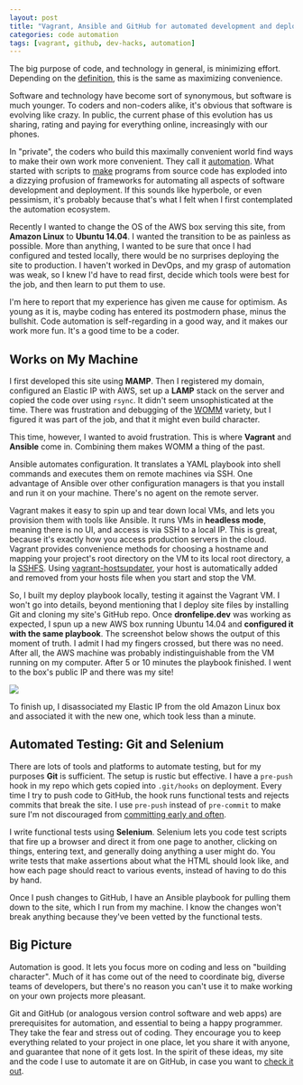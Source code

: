 ```yaml
---
layout: post
title: "Vagrant, Ansible and GitHub for automated development and deployment"
categories: code automation
tags: [vagrant, github, dev-hacks, automation]
---
```


The big purpose of code, and technology in general, is minimizing effort. Depending on the [definition](http://www.oxforddictionaries.com/us/definition/american_english/convenience), this is the same as maximizing convenience.

Software and technology have become sort of synonymous, but software is much younger. To coders and non-coders alike, it's obvious that software is evolving like crazy. In public, the current phase of this evolution has us sharing, rating and paying for everything online, increasingly with our phones.

In "private", the coders who build this maximally convenient world find ways to make their own work more convenient. They call it [automation](https://en.wikipedia.org/wiki/List_of_build_automation_software). What started with scripts to [make](https://www.gnu.org/software/make/) programs from source code has exploded into a dizzying profusion of frameworks for automating all aspects of software development and deployment. If this sounds like hyperbole, or even pessimism, it's probably because that's what I felt when I first contemplated the automation ecosystem.

Recently I wanted to change the OS of the AWS box serving this site, from __Amazon Linux__ to __Ubuntu 14.04__. I wanted the transition to be as painless as possible. More than anything, I wanted to be sure that once I had configured and tested locally, there would be no surprises deploying the site to production. I haven't worked in DevOps, and my grasp of automation was weak, so I knew I'd have to read first, decide which tools were best for the job, and then learn to put them to use.

I'm here to report that my experience has given me cause for optimism. As young as it is, maybe coding has entered its postmodern phase, minus the bullshit. Code automation is self-regarding in a good way, and it makes our work more fun. It's a good time to be a coder.

## Works on My Machine
I first developed this site using __MAMP__. Then I registered my domain, configured an Elastic IP with AWS, set up a __LAMP__ stack on the server and copied the code over using `rsync`. It didn't seem unsophisticated at the time. There was frustration and debugging of the [WOMM](http://blog.codinghorror.com/the-works-on-my-machine-certification-program/) variety, but I figured it was part of the job, and that it might even build character.

This time, however, I wanted to avoid frustration. This is where __Vagrant__ and __Ansible__ come in. Combining them makes WOMM a thing of the past.

Ansible automates configuration. It translates a YAML playbook into shell commands and executes them on remote machines via SSH. One advantage of Ansible over other configuration managers is that you install and run it on your machine. There's no agent on the remote server.

Vagrant makes it easy to spin up and tear down local VMs, and lets you provision them with tools like Ansible. It runs VMs in __headless mode__, meaning there is no UI, and access is via SSH to a local IP. This is great, because it's exactly how you access production servers in the cloud. Vagrant provides convenience methods for choosing a hostname and mapping your project's root directory on the VM to its local root directory, a la [SSHFS](https://en.wikipedia.org/wiki/SSHFS). Using [vagrant-hostsupdater](https://github.com/cogitatio/vagrant-hostsupdater), your host is automatically added and removed from your hosts file when you start and stop the VM.

So, I built my deploy playbook locally, testing it against the Vagrant VM. I won't go into details, beyond mentioning that I deploy site files by installing Git and cloning my site's GitHub repo. Once __dronfelipe.dev__ was working as expected, I spun up a new AWS box running Ubuntu 14.04 and __configured it with the same playbook__. The screenshot below shows the output of this moment of truth. I admit I had my fingers crossed, but there was no need. After all, the AWS machine was probably indistinguishable from the VM running on my computer. After 5 or 10 minutes the playbook finished. I went to the box's public IP and there was my site!

<div class="image"><a href="https://raw.githubusercontent.com/kylebebak/posts/master/_assets/img/dronfelipe_ansible.png"><img src="https://raw.githubusercontent.com/kylebebak/posts/master/_assets/img/thumbs/dronfelipe_ansible.png"></a></div>

To finish up, I disassociated my Elastic IP from the old Amazon Linux box and associated it with the new one, which took less than a minute.

## Automated Testing: Git and Selenium
There are lots of tools and platforms to automate testing, but for my purposes __Git__ is sufficient. The setup is rustic but effective. I have a `pre-push` hook in my repo which gets copied into `.git/hooks` on deployment. Every time I try to push code to GitHub, the hook runs functional tests and rejects commits that break the site. I use `pre-push` instead of `pre-commit` to make sure I'm not discouraged from [committing early and often](https://sethrobertson.github.io/GitBestPractices/#commit).

I write functional tests using __Selenium__. Selenium lets you code test scripts that fire up a browser and direct it from one page to another, clicking on things, entering text, and generally doing anything a user might do. You write tests that make assertions about what the HTML should look like, and how each page should react to various events, instead of having to do this by hand.

Once I push changes to GitHub, I have an Ansible playbook for pulling them down to the site, which I run from my machine. I know the changes won't break anything because they've been vetted by the functional tests.

## Big Picture
Automation is good. It lets you focus more on coding and less on "building character". Much of it has come out of the need to coordinate big, diverse teams of developers, but there's no reason you can't use it to make working on your own projects more pleasant.

Git and GitHub (or analogous version control software and web apps) are prerequisites for automation, and essential to being a happy programmer. They take the fear and stress out of coding. They encourage you to keep everything related to your project in one place, let you share it with anyone, and guarantee that none of it gets lost. In the spirit of these ideas, my site and the code I use to automate it are on GitHub, in case you want to [check it out](https://github.com/kylebebak/dronfelipe).
